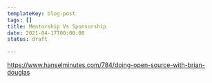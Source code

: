 ```yaml
---
templateKey: blog-post
tags: []
title: Mentorship Vs Sponsorship
date: 2021-04-17T00:00:00
status: draft

---
```


https://www.hanselminutes.com/784/doing-open-source-with-brian-douglas


